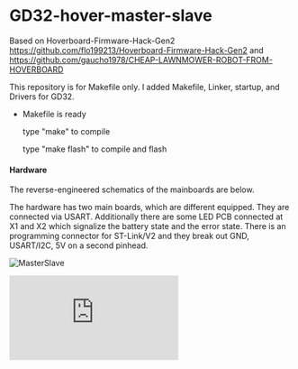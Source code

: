 # GD32-hover-master-slave

Based on Hoverboard-Firmware-Hack-Gen2 https://github.com/flo199213/Hoverboard-Firmware-Hack-Gen2
and https://github.com/gaucho1978/CHEAP-LAWNMOWER-ROBOT-FROM-HOVERBOARD

This repository is for Makefile only. I added Makefile, Linker, startup, and Drivers for GD32.

- Makefile is ready
	
	type "make" to compile
	
	type "make flash" to compile and flash

#### Hardware

The reverse-engineered schematics of the mainboards are below.

The hardware has two main boards, which are different equipped. They are connected via USART. Additionally there are some LED PCB connected at X1 and X2 which signalize the battery state and the error state. There is an programming connector for ST-Link/V2 and they break out GND, USART/I2C, 5V on a second pinhead.

![MasterSlave](https://github.com/weiminshen99/GD32-hover-master-slave/blob/main/Docs/Hardware_Overview_small.png)

![Schematic](https://github.com/weiminshen99/GD32-hover-master-slave/blob/main/Docs/Schematic.pdf)

